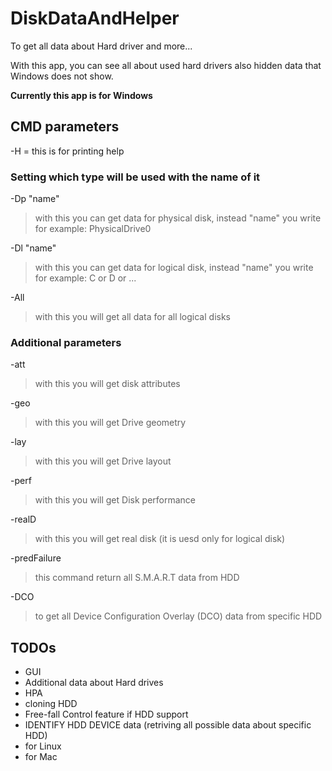 # DiskDataAndHelper
To get all data about Hard driver and more...

With this app, you can see all about used hard drivers also hidden data that Windows does not show. 

**__Currently this app is for Windows__**

## CMD parameters

-H  = this is for printing help

### Setting which type will be used with the name of it
-Dp "name"
> with this you can get data for physical disk, instead "name" you write for example: PhysicalDrive0

-Dl "name"
> with this you can get data for logical disk, instead "name" you write for example: C or D or ...

-All
> with this you will get all data for all logical disks

### Additional parameters
-att
> with this you will get disk attributes

-geo
> with this you will get Drive geometry

-lay
> with this you will get Drive layout

-perf
> with this you will get Disk performance

-realD
> with this you will get real disk (it is uesd only for logical disk)

-predFailure
> this command return all S.M.A.R.T data from HDD

-DCO
> to get all Device Configuration Overlay (DCO) data from specific HDD


## TODOs
- GUI
- Additional data about Hard drives
- HPA
- cloning HDD
- Free-fall Control feature if HDD support
- IDENTIFY HDD DEVICE data (retriving all possible data about specific HDD)
- for Linux
- for Mac
